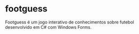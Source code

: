 # footguess
Footguess é um jogo interativo de conhecimentos sobre futebol desenvolvido em C# com Windows Forms.
